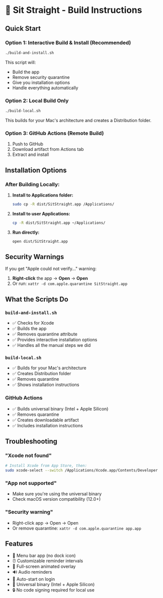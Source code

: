 # 🚀 Sit Straight - Build Instructions

## Quick Start

### Option 1: Interactive Build & Install (Recommended)
```bash
./build-and-install.sh
```
This script will:
- Build the app
- Remove security quarantine
- Give you installation options
- Handle everything automatically

### Option 2: Local Build Only
```bash
./build-local.sh
```
This builds for your Mac's architecture and creates a Distribution folder.

### Option 3: GitHub Actions (Remote Build)
1. Push to GitHub
2. Download artifact from Actions tab
3. Extract and install

## Installation Options

### After Building Locally:

1. **Install to Applications folder:**
   ```bash
   sudo cp -R dist/SitStraight.app /Applications/
   ```

2. **Install to user Applications:**
   ```bash
   cp -R dist/SitStraight.app ~/Applications/
   ```

3. **Run directly:**
   ```bash
   open dist/SitStraight.app
   ```

## Security Warnings

If you get "Apple could not verify..." warning:

1. **Right-click** the app → **Open** → **Open**
2. Or run: `xattr -d com.apple.quarantine SitStraight.app`

## What the Scripts Do

### `build-and-install.sh`
- ✅ Checks for Xcode
- ✅ Builds the app
- ✅ Removes quarantine attribute
- ✅ Provides interactive installation options
- ✅ Handles all the manual steps we did

### `build-local.sh`
- ✅ Builds for your Mac's architecture
- ✅ Creates Distribution folder
- ✅ Removes quarantine
- ✅ Shows installation instructions

### GitHub Actions
- ✅ Builds universal binary (Intel + Apple Silicon)
- ✅ Removes quarantine
- ✅ Creates downloadable artifact
- ✅ Includes installation instructions

## Troubleshooting

### "Xcode not found"
```bash
# Install Xcode from App Store, then:
sudo xcode-select --switch /Applications/Xcode.app/Contents/Developer
```

### "App not supported"
- Make sure you're using the universal binary
- Check macOS version compatibility (12.0+)

### "Security warning"
- Right-click app → Open → Open
- Or remove quarantine: `xattr -d com.apple.quarantine app.app`

## Features

- 🎯 Menu bar app (no dock icon)
- ⏰ Customizable reminder intervals
- 🎨 Full-screen animated overlay
- 🔊 Audio reminders
- 🚀 Auto-start on login
- 📱 Universal binary (Intel + Apple Silicon)
- 🔒 No code signing required for local use
